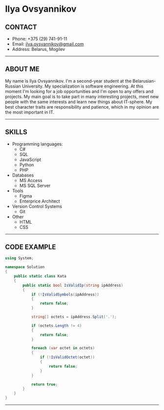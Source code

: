 # Ilya Ovsyannikov

## CONTACT

* Phone: +375 (29) 741-91-11
* Email: <ilya.ovsyannikov@gmail.com>
* Address: Belarus, Mogilev

***

## ABOUT ME

My name is Ilya Ovsyannikov. I'm a second-year student at the Belarusian-Russian University. My specialization is software engineering. At this moment I'm looking for a job opportunities and I'm open to any offers and projects. My main goal is to take part in many interesting projects, meet new people with the same interests and learn new things about IT-sphere. My best character traits are responsibility and patience, which in my opinion are the most important in IT.

***

## SKILLS

* Programming languages:
  * C#
  * SQL
  * JavaScript
  * Python
  * PHP
* Databases
  * MS Access
  * MS SQL Server
* Tools
  * Figma
  * Enterprice Architect
* Version Control Systems
  * Git
* Other
  * HTML
  * CSS

***

## CODE EXAMPLE

```C#
using System;

namespace Solution
{
    public static class Kata
    {
        public static bool IsValidIp(string ipAddress)
        {
            if (!IsValidSymbols(ipAddress))
            {
                return false;
            }

            string[] octets = ipAddress.Split('.');

            if (octets.Length != 4)
            {
                return false;
            }

            foreach (var octet in octets)
            {
                if (!IsValidOctet(octet))
                {
                    return false;
                }
            }

            return true;
        }
    }
}
```

***
